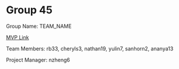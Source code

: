 # Group 45
Group Name: TEAM_NAME

[MVP Link](http://cs196.cs.illinois.edu)

Team Members: rb33, cheryls3, nathan19, yulin7, sanhorn2, ananya13

Project Manager: nzheng6
